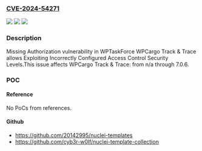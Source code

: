 ### [CVE-2024-54271](https://cve.mitre.org/cgi-bin/cvename.cgi?name=CVE-2024-54271)
![](https://img.shields.io/static/v1?label=Product&message=WPCargo%20Track%20%26%20Trace&color=blue)
![](https://img.shields.io/static/v1?label=Version&message=n%2Fa%3C%3D%207.0.6%20&color=brighgreen)
![](https://img.shields.io/static/v1?label=Vulnerability&message=CWE-862%20Missing%20Authorization&color=brighgreen)

### Description

Missing Authorization vulnerability in WPTaskForce WPCargo Track & Trace allows Exploiting Incorrectly Configured Access Control Security Levels.This issue affects WPCargo Track & Trace: from n/a through 7.0.6.

### POC

#### Reference
No PoCs from references.

#### Github
- https://github.com/20142995/nuclei-templates
- https://github.com/cyb3r-w0lf/nuclei-template-collection

